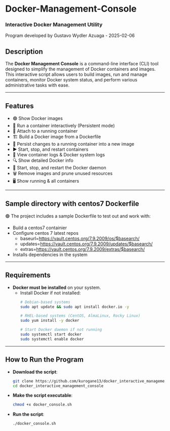 # Docker-Management-Console

### Interactive Docker Management Utility

Program developed by Gustavo Wydler Azuaga - 2025-02-06

## Description

The **Docker Management Console** is a command-line interface (CLI) tool designed to simplify the management of Docker containers and images. This interactive script allows users to build images, run and manage containers, monitor Docker system status, and perform various administrative tasks with ease.

---

## Features

- 🟢 Show Docker images  
- 🐳 Run a container interactively (Persistent mode)  
- 🔗 Attach to a running container  
- 🏗 Build a Docker image from a Dockerfile  
- 📌 Persist changes to a running container into a new image  
- ▶️ Start, stop, and restart containers  
- 📜 View container logs & Docker system logs  
- 🔍 Show detailed Docker info  
- 🚀 Start, stop, and restart the Docker daemon  
- 🗑 Remove images and prune unused resources  
- 🖥 Show running & all containers  

---

## Sample directory with centos7 Dockerfile

🟢 The project includes a sample Dockerfile to test out and work with:
	
- Build a centos7 containier
- Configure centos 7 latest repos
  - baseurl=https://vault.centos.org/7.9.2009/os/$basearch/
  - updates=https://vault.centos.org/7.9.2009/updates/$basearch/
  - extras=https://vault.centos.org/7.9.2009/extras/$basearch/
- Installs dependencies in the system

---

## Requirements

- **Docker must be installed** on your system.
  - Install Docker if not installed:
    ```bash
    # Debian-based systems
    sudo apt update && sudo apt install docker.io -y

    # RHEL-based systems (CentOS, AlmaLinux, Rocky Linux)
    sudo yum install -y docker

    # Start Docker daemon if not running
    sudo systemctl start docker
    sudo systemctl enable docker
    ```

---

## How to Run the Program

- **Download the script**:
    ```bash
    git clone https://github.com/kurogane13/docker_interactive_management_console.git
    cd docker_interactive_management_console
    ```

- **Make the script executable**:
    ```bash
    chmod +x docker_console.sh
    ```

- **Run the script**:
    ```bash
    ./docker_console.sh
    ```
